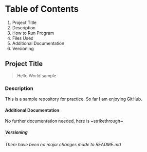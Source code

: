 # Table of Contents
1. Project Title 
2. Description 
3. How to Run Program 
4. Files Used 
5. Additional Documentation 
6. Versioning 

## Project Title
> Hello World sample

### Description
This is a sample repository for practice. So far I am enjoying GitHub.

#### Additional Documentation
No further documentation needed, here is ~strikethrough~

##### Versioning
*There have been no major changes made to README.md*
